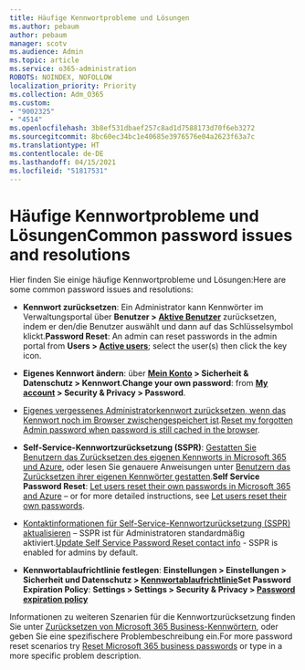 ```yaml
---
title: Häufige Kennwortprobleme und Lösungen
ms.author: pebaum
author: pebaum
manager: scotv
ms.audience: Admin
ms.topic: article
ms.service: o365-administration
ROBOTS: NOINDEX, NOFOLLOW
localization_priority: Priority
ms.collection: Adm_O365
ms.custom:
- "9002325"
- "4514"
ms.openlocfilehash: 3b8ef531dbaef257c8ad1d7588173d70f6eb3272
ms.sourcegitcommit: 8bc60ec34bc1e40685e3976576e04a2623f63a7c
ms.translationtype: HT
ms.contentlocale: de-DE
ms.lasthandoff: 04/15/2021
ms.locfileid: "51817531"
---
```

# <a name="common-password-issues-and-resolutions"></a><span data-ttu-id="a9b3b-102">Häufige Kennwortprobleme und Lösungen</span><span class="sxs-lookup"><span data-stu-id="a9b3b-102">Common password issues and resolutions</span></span>

<span data-ttu-id="a9b3b-103">Hier finden Sie einige häufige Kennwortprobleme und Lösungen:</span><span class="sxs-lookup"><span data-stu-id="a9b3b-103">Here are some common password issues and resolutions:</span></span>

- <span data-ttu-id="a9b3b-104">**Kennwort zurücksetzen**: Ein Administrator kann Kennwörter im Verwaltungsportal über **Benutzer > [Aktive Benutzer](https://portal.office.com/adminportal/home#/users)** zurücksetzen, indem er den/die Benutzer auswählt und dann auf das Schlüsselsymbol klickt.</span><span class="sxs-lookup"><span data-stu-id="a9b3b-104">**Password Reset**: An admin can reset passwords in the admin portal from **Users > [Active users](https://portal.office.com/adminportal/home#/users)**; select the user(s) then click the key icon.</span></span>

- <span data-ttu-id="a9b3b-105">**Eigenes Kennwort ändern**: über **[Mein Konto](https://portal.office.com/account/#home) > Sicherheit & Datenschutz > Kennwort**.</span><span class="sxs-lookup"><span data-stu-id="a9b3b-105">**Change your own password**:  from  **[My account](https://portal.office.com/account/#home) >  Security & Privacy > Password**.</span></span>

- <span data-ttu-id="a9b3b-106">[Eigenes vergessenes Administratorkennwort zurücksetzen, wenn das Kennwort noch im Browser zwischengespeichert ist](https://docs.microsoft.com/microsoft-365/admin/add-users/reset-passwords?view=o365-worldwide#reset-my-admin-password).</span><span class="sxs-lookup"><span data-stu-id="a9b3b-106">[Reset my forgotten Admin password when password is still cached in the browser](https://docs.microsoft.com/microsoft-365/admin/add-users/reset-passwords?view=o365-worldwide#reset-my-admin-password).</span></span>

- <span data-ttu-id="a9b3b-107">**Self-Service-Kennwortzurücksetzung (SSPR)**: [Gestatten Sie Benutzern das Zurücksetzen des eigenen Kennworts in Microsoft 365 und Azure](https://portal.office.com/adminportal/home#/SettingsMultiPivot/:/Settings/L1/SelfServiceReset), oder lesen Sie genauere Anweisungen unter [Benutzern das Zurücksetzen ihrer eigenen Kennwörter gestatten](https://docs.microsoft.com/microsoft-365/admin/add-users/let-users-reset-passwords).</span><span class="sxs-lookup"><span data-stu-id="a9b3b-107">**Self Service Password Reset**: [Let users reset their own passwords in Microsoft 365 and Azure](https://portal.office.com/adminportal/home#/SettingsMultiPivot/:/Settings/L1/SelfServiceReset) – or for more detailed instructions, see [Let users reset their own passwords](https://docs.microsoft.com/microsoft-365/admin/add-users/let-users-reset-passwords).</span></span>

- <span data-ttu-id="a9b3b-108">[Kontaktinformationen für Self-Service-Kennwortzurücksetzung (SSPR) aktualisieren](https://go.microsoft.com/fwlink/?linkid=849451) – SSPR ist für Administratoren standardmäßig aktiviert.</span><span class="sxs-lookup"><span data-stu-id="a9b3b-108">[Update Self Service Password Reset contact info](https://go.microsoft.com/fwlink/?linkid=849451) - SSPR is enabled for admins by default.</span></span> 

- <span data-ttu-id="a9b3b-109">**Kennwortablaufrichtlinie festlegen**: **Einstellungen > Einstellungen > Sicherheit und Datenschutz > [Kennwortablaufrichtlinie](https://admin.microsoft.com/AdminPortal/Home#/SettingsMultiPivot/:/Settings/L1/PasswordPolicy)**</span><span class="sxs-lookup"><span data-stu-id="a9b3b-109">**Set Password Expiration Policy**: **Settings > Settings > Security & Privacy > [Password expiration policy](https://admin.microsoft.com/AdminPortal/Home#/SettingsMultiPivot/:/Settings/L1/PasswordPolicy)**</span></span>

<span data-ttu-id="a9b3b-110">Informationen zu weiteren Szenarien für die Kennwortzurücksetzung finden Sie unter [Zurücksetzen von Microsoft 365 Business-Kennwörtern](https://docs.microsoft.com/microsoft-365/admin/add-users/reset-passwords), oder geben Sie eine spezifischere Problembeschreibung ein.</span><span class="sxs-lookup"><span data-stu-id="a9b3b-110">For more password reset scenarios try [Reset Microsoft 365 business passwords](https://docs.microsoft.com/microsoft-365/admin/add-users/reset-passwords) or type in a more specific problem description.</span></span>
